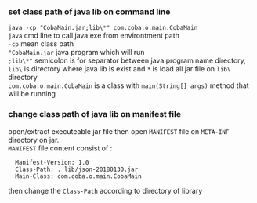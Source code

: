 ### set class path of java lib on command line
```java -cp "CobaMain.jar;lib\*" com.coba.o.main.CobaMain``` \
```java``` cmd line to call java.exe from environtment path \
```-cp``` mean class path \
```"CobaMain.jar``` java program which will run \
```;lib\*"``` semicolon is for separator between java program name directory, ```lib\``` is directory where java lib is exist and ```*``` is load all jar file on ```lib\``` directory \
```com.coba.o.main.CobaMain``` is a class with ```main(String[] args)``` method that will be running

### change class path of java lib on manifest file
open/extract executeable jar file then open ```MANIFEST``` file on ```META-INF``` directory on jar.\
```MANIFEST``` file content consist of :
      
      Manifest-Version: 1.0
      Class-Path: . lib/json-20180130.jar
      Main-Class: com.coba.o.main.CobaMain

then change the ```Class-Path``` according to directory of library
